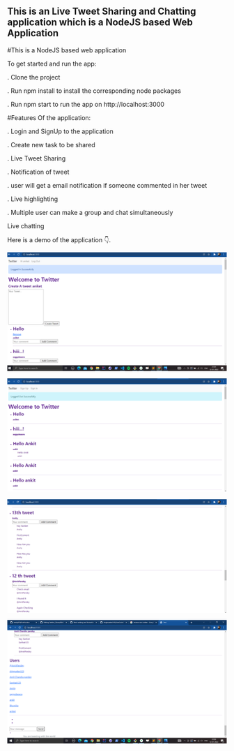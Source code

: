 ## This is an Live Tweet Sharing and Chatting application which is a NodeJS based Web Application

#This is a NodeJS based web application

To get started and run the app:

   . Clone the project

   . Run npm install to install the corresponding node packages

   . Run npm start to run the app on http://localhost:3000

#Features Of the application:

   . Login and SignUp to the application

   . Create new task to be shared

   . Live Tweet Sharing

   . Notification of tweet

   . user will get a email notification if someone commented in her tweet

   . Live highlighting

   . Multiple user can make a group and chat simultaneously

Live chatting

Here is a demo  of the application 👇.

![img](https://github.com/amity874/Twitter_Clone/blob/master/src/snaps/LOggedIn.png.png)

![img](https://github.com/amity874/Twitter_Clone/blob/master/src/snaps/logout.png.png)

![img](https://github.com/amity874/Twitter_Clone/blob/master/src/snaps/Tweet.png.png)

![img](https://github.com/amity874/Twitter_Clone/blob/master/src/snaps/Users.png.png)
